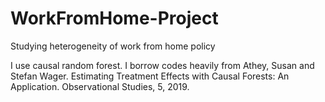 # WorkFromHome-Project
Studying heterogeneity of work from home policy

I use causal random forest. I borrow codes heavily from Athey, Susan and Stefan Wager. Estimating Treatment Effects with Causal Forests: An Application. Observational Studies, 5, 2019.
